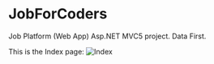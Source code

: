 # JobForCoders
Job Platform (Web App) Asp.NET MVC5 project. Data First.


This is the Index page:
![Index](https://github.com/MarianaSouza/JobForCoders/blob/master/JobsForCoders/Documentation/JobForCoders.PNG)
